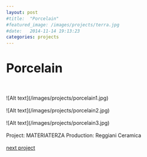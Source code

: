```yaml
---
layout: post
#title:  "Porcelain"
#featured_image: /images/projects/terra.jpg
#date:   2014-11-14 19:13:23
categories: projects
---
```



<!-- Lorem ipsum dolor sit amet, consectetur adipisicing elit, sed do eiusmod tempor incididunt ut labore et dolore magna aliqua. Ut enim ad minim veniam, quis nostrud exercitation ullamco laboris nisi ut aliquip ex ea commodo consequat. Duis aute irure dolor in reprehenderit in voluptate velit esse cillum dolore eu fugiat nulla pariatur. Excepteur sint occaecat cupidatat non proident, sunt in culpa qui officia deserunt mollit anim id est laborum.-->

<h1><big>Porcelain</big></h1>

<br>
<br>
![Alt text](/images/projects/porcelain1.jpg)
<br>
<br>
![Alt text](/images/projects/porcelain2.jpg)
<br>
<br>
![Alt text](/images/projects/porcelain3.jpg)
<br>
<br>
Project: MATERIATERZA  
Production: Reggiani Ceramica  
<br>
<br>
<a href="http://materiaterza.com/projects/2014-12-01-rpcl.html">next project</a>
